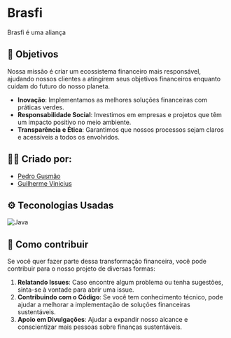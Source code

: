 
# Brasfi

Brasfi é uma aliança 

## 🌱 Objetivos

Nossa missão é criar um ecossistema financeiro mais responsável, ajudando nossos clientes a atingirem seus objetivos financeiros enquanto cuidam do futuro do nosso planeta.

- **Inovação**: Implementamos as melhores soluções financeiras com práticas verdes.
- **Responsabilidade Social**: Investimos em empresas e projetos que têm um impacto positivo no meio ambiente.
- **Transparência e Ética**: Garantimos que nossos processos sejam claros e acessíveis a todos os envolvidos.


## 🙋‍♂️ Criado por:

- [Pedro Gusmão](https://github.com/pedroguswander)
- [Guilherme Vinicius](https://github.com/GuilhermeRangel1)



## ⚙️ Teconologias Usadas

![Java](https://img.shields.io/badge/Java-ED8B00?style=for-the-badge&logo=java&logoColor=white)



## 🔧 Como contribuir

Se você quer fazer parte dessa transformação financeira, você pode contribuir para o nosso projeto de diversas formas:

1. **Relatando Issues**: Caso encontre algum problema ou tenha sugestões, sinta-se à vontade para abrir uma issue.
2. **Contribuindo com o Código**: Se você tem conhecimento técnico, pode ajudar a melhorar a implementação de soluções financeiras sustentáveis.
3. **Apoio em Divulgações**: Ajudar a expandir nosso alcance e conscientizar mais pessoas sobre finanças sustentáveis.


